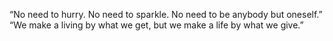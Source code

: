 “No need to hurry. No need to sparkle. No need to be anybody but oneself.”
“We make a living by what we get, but we make a life by what we give.”
